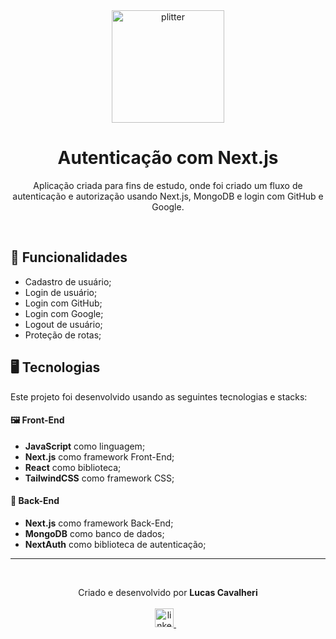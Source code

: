 <div align='center'>
  <img width="180px" alt="plitter" src="https://cdn-icons-png.flaticon.com/128/1292/1292748.png" />
  <h1>Autenticação com Next.js</h1>
  <p>
    Aplicação criada para fins de estudo, onde foi criado um fluxo de autenticação e autorização usando Next.js, MongoDB e login com GitHub e Google.
  </p>
</div>

<br />

## 🧰 Funcionalidades

- Cadastro de usuário;
- Login de usuário;
- Login com GitHub;
- Login com Google;
- Logout de usuário;
- Proteção de rotas;

## 🖥️ Tecnologias

Este projeto foi desenvolvido usando as seguintes tecnologias e stacks:

#### 🖼️ Front-End
- **JavaScript** como linguagem;
- **Next.js** como framework Front-End;
- **React** como biblioteca;
- **TailwindCSS** como framework CSS;

#### 🧮 Back-End
- **Next.js** como framework Back-End;
- **MongoDB** como banco de dados;
- **NextAuth** como biblioteca de autenticação;

<hr />
<br />

<p align='center'>
  Criado e desenvolvido por <b>Lucas Cavalheri</b>
  <br/><br/>
  <a href="https://www.linkedin.com/in/lucas-cavalheri">
    <img alt="linkedIn" height="30px" src="https://i.imgur.com/TQRXxhT.png" />
  </a>
  &nbsp;&nbsp;
</p>
